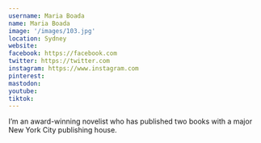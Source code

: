 ```yaml
---
username: Maria Boada
name: Maria Boada
image: '/images/103.jpg'
location: Sydney
website:
facebook: https://facebook.com
twitter: https://twitter.com
instagram: https://www.instagram.com
pinterest:
mastodon:
youtube:
tiktok:
---
```

I’m an award-winning novelist who has published two books with a major New York City publishing house.